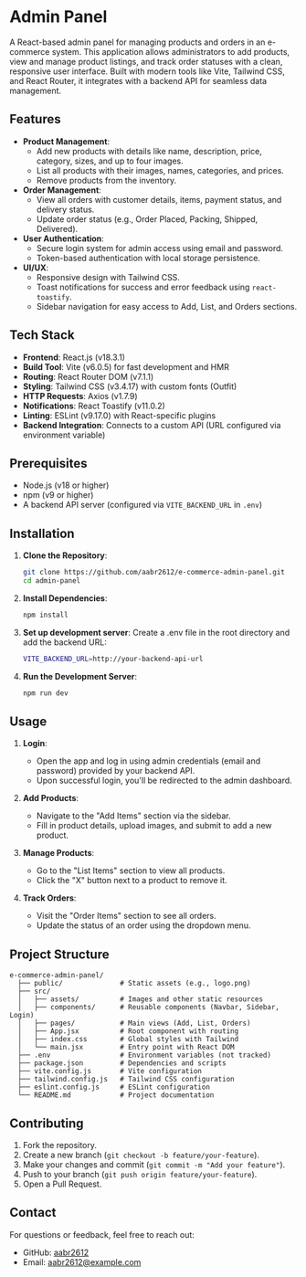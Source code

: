 # Admin Panel

A React-based admin panel for managing products and orders in an e-commerce system. This application allows administrators to add products, view and manage product listings, and track order statuses with a clean, responsive user interface. Built with modern tools like Vite, Tailwind CSS, and React Router, it integrates with a backend API for seamless data management.

## Features

- **Product Management**:
  - Add new products with details like name, description, price, category, sizes, and up to four images.
  - List all products with their images, names, categories, and prices.
  - Remove products from the inventory.
- **Order Management**:
  - View all orders with customer details, items, payment status, and delivery status.
  - Update order status (e.g., Order Placed, Packing, Shipped, Delivered).
- **User Authentication**:
  - Secure login system for admin access using email and password.
  - Token-based authentication with local storage persistence.
- **UI/UX**:
  - Responsive design with Tailwind CSS.
  - Toast notifications for success and error feedback using `react-toastify`.
  - Sidebar navigation for easy access to Add, List, and Orders sections.

## Tech Stack

- **Frontend**: React.js (v18.3.1)
- **Build Tool**: Vite (v6.0.5) for fast development and HMR
- **Routing**: React Router DOM (v7.1.1)
- **Styling**: Tailwind CSS (v3.4.17) with custom fonts (Outfit)
- **HTTP Requests**: Axios (v1.7.9)
- **Notifications**: React Toastify (v11.0.2)
- **Linting**: ESLint (v9.17.0) with React-specific plugins
- **Backend Integration**: Connects to a custom API (URL configured via environment variable)

## Prerequisites

- Node.js (v18 or higher)
- npm (v9 or higher)
- A backend API server (configured via `VITE_BACKEND_URL` in `.env`)

## Installation

1. **Clone the Repository**:
   ```bash
   git clone https://github.com/aabr2612/e-commerce-admin-panel.git
   cd admin-panel
   ```
2. **Install Dependencies**:
   ```bash
   npm install
   ```
3. **Set up development server**:
   Create a .env file in the root directory and add the backend URL:
   ```bash
   VITE_BACKEND_URL=http://your-backend-api-url
   ```
4. **Run the Development Server**:
   ```bash
   npm run dev
   ```

## Usage

1. **Login**:
   - Open the app and log in using admin credentials (email and password) provided by your backend API.
   - Upon successful login, you'll be redirected to the admin dashboard.

2. **Add Products**:
   - Navigate to the "Add Items" section via the sidebar.
   - Fill in product details, upload images, and submit to add a new product.

3. **Manage Products**:
   - Go to the "List Items" section to view all products.
   - Click the "X" button next to a product to remove it.

4. **Track Orders**:
   - Visit the "Order Items" section to see all orders.
   - Update the status of an order using the dropdown menu.

## Project Structure
    e-commerce-admin-panel/
      ├── public/              # Static assets (e.g., logo.png)
      ├── src/
      │   ├── assets/          # Images and other static resources
      │   ├── components/      # Reusable components (Navbar, Sidebar, Login)
      │   ├── pages/           # Main views (Add, List, Orders)
      │   ├── App.jsx          # Root component with routing
      │   ├── index.css        # Global styles with Tailwind
      │   └── main.jsx         # Entry point with React DOM
      ├── .env                 # Environment variables (not tracked)
      ├── package.json         # Dependencies and scripts
      ├── vite.config.js       # Vite configuration
      ├── tailwind.config.js   # Tailwind CSS configuration
      ├── eslint.config.js     # ESLint configuration
      └── README.md            # Project documentation
      
## Contributing
  1. Fork the repository.
  2. Create a new branch (`git checkout -b feature/your-feature`).
  3. Make your changes and commit (`git commit -m "Add your feature"`).
  4. Push to your branch (`git push origin feature/your-feature`).
  5. Open a Pull Request.

## Contact

For questions or feedback, feel free to reach out:
- GitHub: [aabr2612](https://github.com/aabr2612)
- Email: aabr2612@example.com

